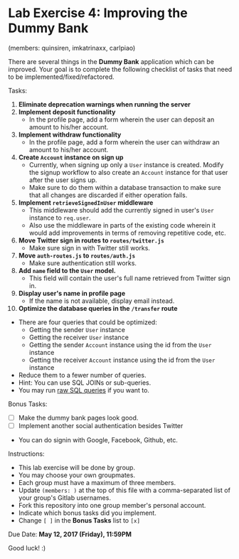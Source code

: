 # Lab Exercise 4: Improving the Dummy Bank

(members: quinsiren, imkatrinaxx, carlpiao)

There are several things in the **Dummy Bank** application which can be improved. Your goal is to complete the following checklist of tasks that need to be implemented/fixed/refactored.


Tasks:

1. **Eliminate deprecation warnings when running the server**
2. **Implement deposit functionality**
   - In the profile page, add a form wherein the user can deposit an amount to his/her account.
3. **Implement withdraw functionality**
   - In the profile page, add a form wherein the user can withdraw an amount to his/her account.
4. **Create `Account` instance on sign up**
   - Currently, when signing up only a `User` instance is created. Modify the signup workflow to also create an `Account` instance for that user after the user signs up.
   - Make sure to do them within a database transaction to make sure that all changes are discarded if either operation fails.
5. **Implement `retrieveSignedInUser` middleware**
   - This middleware should add the currently signed in user's `User` instance to `req.user`.
   - Also use the middleware in parts of the existing code wherein it would add improvements in terms of removing repetitive code, etc.
6. **Move Twitter sign in routes to `routes/twitter.js`**
   - Make sure sign in with Twitter still works.
7. **Move `auth-routes.js` to `routes/auth.js`**
   - Make sure authentication still works.
8. **Add `name` field to the `User` model.**
   - This field will contain the user's full name retrieved from Twitter sign in.
9. **Display user's name in profile page**
   - If the name is not available, display email instead.
10. **Optimize the database queries in the `/transfer` route**
   - There are four queries that could be optimized:
     - Getting the sender `User` instance
     - Getting the receiver `User` instance
     - Getting the sender `Account` instance using the id from the `User` instance
     - Getting the receiver `Account` instance using the id from the `User` instance
   - Reduce them to a fewer number of queries.
   - Hint: You can use SQL JOINs or sub-queries.
   - You may run [raw SQL queries](http://sequelize.readthedocs.io/en/v3/docs/raw-queries/) if you want to.


Bonus Tasks:

  - [ ] Make the dummy bank pages look good.
  - [ ] Implement another social authentication besides Twitter
  - You can do signin with Google, Facebook, Github, etc.


Instructions:
  - This lab exercise will be done by group.
  - You may choose your own groupmates.
  - Each group must have a maximum of three members.
  - Update `(members: )` at the top of this file with a comma-separated list of your group's Gitlab usernames.
  - Fork this repository into one group member's personal account.
  - Indicate which bonus tasks did you implement.
  - Change `[ ]` in the **Bonus Tasks** list to `[x]`


Due Date: **May 12, 2017 (Friday), 11:59PM**


Good luck! :)
